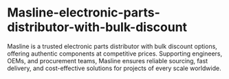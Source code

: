 # Masline-electronic-parts-distributor-with-bulk-discount
Masline is a trusted electronic parts distributor with bulk discount options, offering authentic components at competitive prices. Supporting engineers, OEMs, and procurement teams, Masline ensures reliable sourcing, fast delivery, and cost-effective solutions for projects of every scale worldwide.
